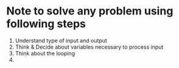 # Note to solve any problem using following steps

1. Understand type of input and output
2. Think & Decide about variables necessary to process input
3. Think about the looping
4. 
